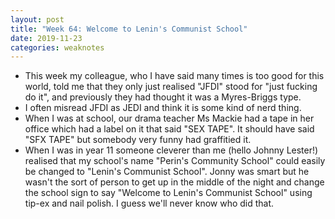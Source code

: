 ```yaml
---
layout: post
title: "Week 64: Welcome to Lenin's Communist School"
date: 2019-11-23
categories: weaknotes
---
```

* This week my colleague, who I have said many times is too good for this world, told me that they only just realised "JFDI" stood for "just fucking do it", and previously they had thought it was a Myres-Briggs type.
* I often misread JFDI as JEDI and think it is some kind of nerd thing.
* When I was at school, our drama teacher Ms Mackie had a tape in her office which had a label on it that said "SEX TAPE". It should have said "SFX TAPE" but somebody very funny had graffitied it.
* When I was in year 11 someone cleverer than me (hello Johnny Lester!) realised that my school's name "Perin's Community School" could easily be changed to "Lenin's Communist School". Jonny was smart but he wasn't the sort of person to get up in the middle of the night and change the school sign to say "Welcome to Lenin's Communist School" using tip-ex and nail polish. I guess we'll never know who did that.
